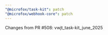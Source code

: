 ```yaml
---
"@microfox/task-kit": patch
"@microfox/webhook-core": patch
---
```


Changes from PR #508: vwjt_task-kit_june_2025
